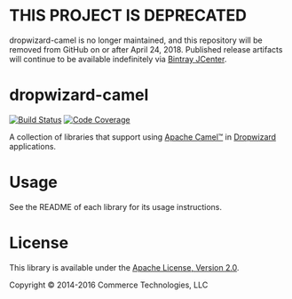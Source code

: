 # THIS PROJECT IS DEPRECATED
dropwizard-camel is no longer maintained, and this repository will be removed from GitHub on or after April 24, 2018. Published release artifacts will continue to be available indefinitely via
[Bintray JCenter](https://bintray.com/commercehub-oss/main/dropwizard-camel-core).

# dropwizard-camel

[![Build Status](https://travis-ci.org/commercehub-oss/dropwizard-camel.svg?branch=master)](https://travis-ci.org/commercehub-oss/dropwizard-camel)
[![Code Coverage](https://img.shields.io/codecov/c/github/commercehub-oss/dropwizard-camel.svg)](https://codecov.io/gh/commercehub-oss/dropwizard-camel)

A collection of libraries that support using [Apache Camel™](http://camel.apache.org/) in
[Dropwizard](http://dropwizard.io/) applications.

# Usage

See the README of each library for its usage instructions.

# License
This library is available under the [Apache License, Version 2.0](http://www.apache.org/licenses/LICENSE-2.0).

Copyright © 2014-2016 Commerce Technologies, LLC
